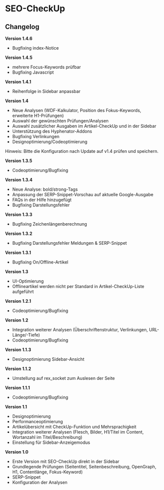 SEO-CheckUp
===========

Changelog
---------
<b>Version 1.4.6</b>
- Bugfixing index-Notice

<b>Version 1.4.5</b>
- mehrere Focus-Keywords prüfbar
- Bugfixing Javascript

<b>Version 1.4.1</b>
- Reihenfolge in Sidebar anpassbar

<b>Version 1.4</b>
- Neue Analysen (WDF-Kalkulator, Position des Fokus-Keywords, erweiterte H1-Prüfungen)
- Auswahl der gewünschten Prüfungen/Analysen
- Auswahl zusätzlicher Ausgaben im Artikel-CheckUp und in der Sidebar
- Unterstützung des Hyphenator-Addons
- Bugfixing Verlinkungen
- Designoptimierung/Codeoptimierung

Hinweis: Bitte die Konfiguration nach Update auf v1.4 prüfen und speichern.

<b>Version 1.3.5</b>
- Codeoptimierung/Bugfixing

<b>Version 1.3.4</b>
- Neue Analyse: bold/strong-Tags
- Anpassung der SERP-Snippet-Vorschau auf aktuelle Google-Ausgabe
- FAQs in der Hilfe hinzugefügt
- Bugfixing Darstellungsfehler

<b>Version 1.3.3</b>
- Bugfixing Zeichenlängenberechnung

<b>Version 1.3.2</b>
- Bugfixing Darstellungsfehler Meldungen & SERP-Snippet

<b>Version 1.3.1</b>
- Bugfixing On/Offline-Artikel

<b>Version 1.3</b>
- UI-Optimierung
- Offlineartikel werden nicht per Standard in Artikel-CheckUp-Liste aufgeführt

<b>Version 1.2.1</b>
- Codeoptimierung/Bugfixing

<b>Version 1.2</b>
- Integration weiterer Analysen (Überschriftenstruktur, Verlinkungen, URL-Länge/-Tiefe)
- Codeoptimierung/Bugfixing

<b>Version 1.1.3</b>
- Designoptimierung Sidebar-Ansicht

<b>Version 1.1.2</b>
- Umstellung auf rex_socket zum Auslesen der Seite

<b>Version 1.1.1</b>
- Codeoptimierung/Bugfixing

<b>Version 1.1</b>
- Designoptimierung
- Performanceoptimierung
- Artikelübersicht mit CheckUp-Funktion und Mehrsprachigkeit
- Integration weiterer Analysen (Flesch, Bilder, H1/Titel im Content, Wortanzahl im Titel/Beschreibung)
- Einstellung für Sidebar-Anzeigemodus

<b>Version 1.0</b>
- Erste Version mit SEO-CheckUp direkt in der Sidebar
- Grundlegende Prüfungen (Seitentitel, Seitenbeschreibung, OpenGraph, H1, Contentlänge, Fokus-Keyword)
- SERP-Snippet
- Konfiguration der Analysen